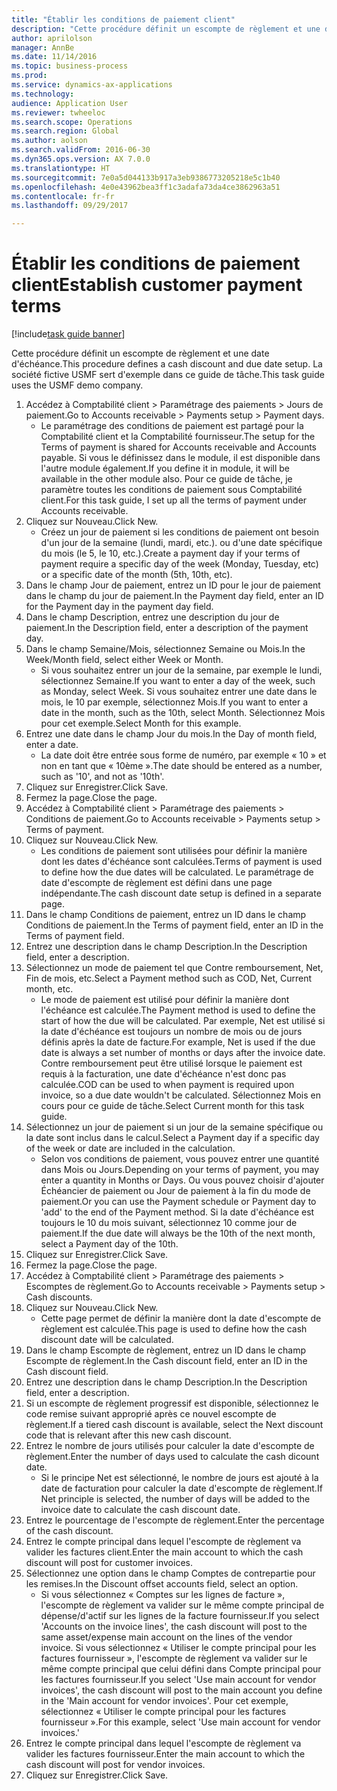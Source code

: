 ```yaml
--- 
title: "Établir les conditions de paiement client"
description: "Cette procédure définit un escompte de règlement et une date d'échéance."
author: aprilolson
manager: AnnBe
ms.date: 11/14/2016
ms.topic: business-process
ms.prod: 
ms.service: dynamics-ax-applications
ms.technology: 
audience: Application User
ms.reviewer: twheeloc
ms.search.scope: Operations
ms.search.region: Global
ms.author: aolson
ms.search.validFrom: 2016-06-30
ms.dyn365.ops.version: AX 7.0.0
ms.translationtype: HT
ms.sourcegitcommit: 7e0a5d044133b917a3eb9386773205218e5c1b40
ms.openlocfilehash: 4e0e43962bea3ff1c3adafa73da4ce3862963a51
ms.contentlocale: fr-fr
ms.lasthandoff: 09/29/2017

---
```

# <a name="establish-customer-payment-terms"></a><span data-ttu-id="0efa0-103">Établir les conditions de paiement client</span><span class="sxs-lookup"><span data-stu-id="0efa0-103">Establish customer payment terms</span></span>

[!include[task guide banner](../../includes/task-guide-banner.md)]

<span data-ttu-id="0efa0-104">Cette procédure définit un escompte de règlement et une date d'échéance.</span><span class="sxs-lookup"><span data-stu-id="0efa0-104">This procedure defines a cash discount and due date setup.</span></span> <span data-ttu-id="0efa0-105">La société fictive USMF sert d'exemple dans ce guide de tâche.</span><span class="sxs-lookup"><span data-stu-id="0efa0-105">This task guide uses the USMF demo company.</span></span>

1. <span data-ttu-id="0efa0-106">Accédez à Comptabilité client > Paramétrage des paiements > Jours de paiement.</span><span class="sxs-lookup"><span data-stu-id="0efa0-106">Go to Accounts receivable > Payments setup > Payment days.</span></span>
    * <span data-ttu-id="0efa0-107">Le paramétrage des conditions de paiement est partagé pour la Comptabilité client et la Comptabilité fournisseur.</span><span class="sxs-lookup"><span data-stu-id="0efa0-107">The setup for the Terms of payment is shared for Accounts receivable and Accounts payable.</span></span> <span data-ttu-id="0efa0-108">Si vous le définissez dans le module, il est disponible dans l'autre module également.</span><span class="sxs-lookup"><span data-stu-id="0efa0-108">If you define it in module, it will be available in the other module also.</span></span> <span data-ttu-id="0efa0-109">Pour ce guide de tâche, je paramètre toutes les conditions de paiement sous Comptabilité client.</span><span class="sxs-lookup"><span data-stu-id="0efa0-109">For this task guide, I set up all the terms of payment under Accounts receivable.</span></span>  
2. <span data-ttu-id="0efa0-110">Cliquez sur Nouveau.</span><span class="sxs-lookup"><span data-stu-id="0efa0-110">Click New.</span></span>
    * <span data-ttu-id="0efa0-111">Créez un jour de paiement si les conditions de paiement ont besoin d'un jour de la semaine (lundi, mardi, etc.). ou d'une date spécifique du mois (le 5, le 10, etc.).</span><span class="sxs-lookup"><span data-stu-id="0efa0-111">Create a payment day if your terms of payment require a specific day of the week (Monday, Tuesday, etc) or a specific date of the month (5th, 10th, etc).</span></span>  
3. <span data-ttu-id="0efa0-112">Dans le champ Jour de paiement, entrez un ID pour le jour de paiement dans le champ du jour de paiement.</span><span class="sxs-lookup"><span data-stu-id="0efa0-112">In the Payment day field, enter an ID for the Payment day in the payment day field.</span></span>
4. <span data-ttu-id="0efa0-113">Dans le champ Description, entrez une description du jour de paiement.</span><span class="sxs-lookup"><span data-stu-id="0efa0-113">In the Description field, enter a description of the payment day.</span></span>
5. <span data-ttu-id="0efa0-114">Dans le champ Semaine/Mois, sélectionnez Semaine ou Mois.</span><span class="sxs-lookup"><span data-stu-id="0efa0-114">In the Week/Month field, select either Week or Month.</span></span>
    * <span data-ttu-id="0efa0-115">Si vous souhaitez entrer un jour de la semaine, par exemple le lundi, sélectionnez Semaine.</span><span class="sxs-lookup"><span data-stu-id="0efa0-115">If you want to enter a day of the week, such as Monday, select Week.</span></span> <span data-ttu-id="0efa0-116">Si vous souhaitez entrer une date dans le mois, le 10 par exemple, sélectionnez Mois.</span><span class="sxs-lookup"><span data-stu-id="0efa0-116">If you want to enter a date in the month, such as the 10th, select Month.</span></span> <span data-ttu-id="0efa0-117">Sélectionnez Mois pour cet exemple.</span><span class="sxs-lookup"><span data-stu-id="0efa0-117">Select Month for this example.</span></span>  
6. <span data-ttu-id="0efa0-118">Entrez une date dans le champ Jour du mois.</span><span class="sxs-lookup"><span data-stu-id="0efa0-118">In the Day of month field, enter a date.</span></span>
    * <span data-ttu-id="0efa0-119">La date doit être entrée sous forme de numéro, par exemple « 10 » et non en tant que « 10ème ».</span><span class="sxs-lookup"><span data-stu-id="0efa0-119">The date should be entered as a number, such as '10', and not as '10th'.</span></span>  
7. <span data-ttu-id="0efa0-120">Cliquez sur Enregistrer.</span><span class="sxs-lookup"><span data-stu-id="0efa0-120">Click Save.</span></span>
8. <span data-ttu-id="0efa0-121">Fermez la page.</span><span class="sxs-lookup"><span data-stu-id="0efa0-121">Close the page.</span></span>
9. <span data-ttu-id="0efa0-122">Accédez à Comptabilité client > Paramétrage des paiements > Conditions de paiement.</span><span class="sxs-lookup"><span data-stu-id="0efa0-122">Go to Accounts receivable > Payments setup > Terms of payment.</span></span>
10. <span data-ttu-id="0efa0-123">Cliquez sur Nouveau.</span><span class="sxs-lookup"><span data-stu-id="0efa0-123">Click New.</span></span>
    * <span data-ttu-id="0efa0-124">Les conditions de paiement sont utilisées pour définir la manière dont les dates d'échéance sont calculées.</span><span class="sxs-lookup"><span data-stu-id="0efa0-124">Terms of payment is used to define how the due dates will be calculated.</span></span> <span data-ttu-id="0efa0-125">Le paramétrage de date d'escompte de règlement est défini dans une page indépendante.</span><span class="sxs-lookup"><span data-stu-id="0efa0-125">The cash discount date setup is defined in a separate page.</span></span>  
11. <span data-ttu-id="0efa0-126">Dans le champ Conditions de paiement, entrez un ID dans le champ Conditions de paiement.</span><span class="sxs-lookup"><span data-stu-id="0efa0-126">In the Terms of payment field, enter an ID in the Terms of payment field.</span></span>
12. <span data-ttu-id="0efa0-127">Entrez une description dans le champ Description.</span><span class="sxs-lookup"><span data-stu-id="0efa0-127">In the Description field, enter a description.</span></span>
13. <span data-ttu-id="0efa0-128">Sélectionnez un mode de paiement tel que Contre remboursement, Net, Fin de mois, etc.</span><span class="sxs-lookup"><span data-stu-id="0efa0-128">Select a Payment method such as COD, Net, Current month, etc.</span></span>
    * <span data-ttu-id="0efa0-129">Le mode de paiement est utilisé pour définir la manière dont l'échéance est calculée.</span><span class="sxs-lookup"><span data-stu-id="0efa0-129">The Payment method is used to define the start of how the due will be calculated.</span></span>  <span data-ttu-id="0efa0-130">Par exemple, Net est utilisé si la date d'échéance est toujours un nombre de mois ou de jours définis après la date de facture.</span><span class="sxs-lookup"><span data-stu-id="0efa0-130">For example, Net is used if the due date is always a set number of months or days after the invoice date.</span></span> <span data-ttu-id="0efa0-131">Contre remboursement peut être utilisé lorsque le paiement est requis à la facturation, une date d'échéance n'est donc pas calculée.</span><span class="sxs-lookup"><span data-stu-id="0efa0-131">COD can be used to when payment is required upon invoice, so a due date wouldn't be calculated.</span></span> <span data-ttu-id="0efa0-132">Sélectionnez Mois en cours pour ce guide de tâche.</span><span class="sxs-lookup"><span data-stu-id="0efa0-132">Select Current month for this task guide.</span></span>  
14. <span data-ttu-id="0efa0-133">Sélectionnez un jour de paiement si un jour de la semaine spécifique ou la date sont inclus dans le calcul.</span><span class="sxs-lookup"><span data-stu-id="0efa0-133">Select a Payment day if a specific day of the  week or date are included in the calculation.</span></span>
    * <span data-ttu-id="0efa0-134">Selon vos conditions de paiement, vous pouvez entrer une quantité dans Mois ou Jours.</span><span class="sxs-lookup"><span data-stu-id="0efa0-134">Depending on your terms of payment, you may enter a quantity in Months or Days.</span></span> <span data-ttu-id="0efa0-135">Ou vous pouvez choisir d'ajouter Échéancier de paiement ou Jour de paiement à la fin du mode de paiement.</span><span class="sxs-lookup"><span data-stu-id="0efa0-135">Or you can use the Payment schedule or Payment day to 'add' to the end of the Payment method.</span></span> <span data-ttu-id="0efa0-136">Si la date d'échéance est toujours le 10 du mois suivant, sélectionnez 10 comme jour de paiement.</span><span class="sxs-lookup"><span data-stu-id="0efa0-136">If the due date will always be the 10th of the next month, select a Payment day of the 10th.</span></span>  
15. <span data-ttu-id="0efa0-137">Cliquez sur Enregistrer.</span><span class="sxs-lookup"><span data-stu-id="0efa0-137">Click Save.</span></span>
16. <span data-ttu-id="0efa0-138">Fermez la page.</span><span class="sxs-lookup"><span data-stu-id="0efa0-138">Close the page.</span></span>
17. <span data-ttu-id="0efa0-139">Accédez à Comptabilité client > Paramétrage des paiements > Escomptes de règlement.</span><span class="sxs-lookup"><span data-stu-id="0efa0-139">Go to Accounts receivable > Payments setup > Cash discounts.</span></span>
18. <span data-ttu-id="0efa0-140">Cliquez sur Nouveau.</span><span class="sxs-lookup"><span data-stu-id="0efa0-140">Click New.</span></span>
    * <span data-ttu-id="0efa0-141">Cette page permet de définir la manière dont la date d'escompte de règlement est calculée.</span><span class="sxs-lookup"><span data-stu-id="0efa0-141">This page is used to define how the cash discount date will be calculated.</span></span>  
19. <span data-ttu-id="0efa0-142">Dans le champ Escompte de règlement, entrez un ID dans le champ Escompte de règlement.</span><span class="sxs-lookup"><span data-stu-id="0efa0-142">In the Cash discount field, enter an ID in the Cash discount field.</span></span>
20. <span data-ttu-id="0efa0-143">Entrez une description dans le champ Description.</span><span class="sxs-lookup"><span data-stu-id="0efa0-143">In the Description field, enter a description.</span></span>
21. <span data-ttu-id="0efa0-144">Si un escompte de règlement progressif est disponible, sélectionnez le code remise suivant approprié après ce nouvel escompte de règlement.</span><span class="sxs-lookup"><span data-stu-id="0efa0-144">If a tiered cash discount is available, select the Next discount code that is relevant after this new cash discount.</span></span>
22. <span data-ttu-id="0efa0-145">Entrez le nombre de jours utilisés pour calculer la date d'escompte de règlement.</span><span class="sxs-lookup"><span data-stu-id="0efa0-145">Enter the number of days used to calculate the cash dicount date.</span></span>
    * <span data-ttu-id="0efa0-146">Si le principe Net est sélectionné, le nombre de jours est ajouté à la date de facturation pour calculer la date d'escompte de règlement.</span><span class="sxs-lookup"><span data-stu-id="0efa0-146">If Net principle is selected, the number of days will be added to the invoice date to calculate the cash discount date.</span></span>  
23. <span data-ttu-id="0efa0-147">Entrez le pourcentage de l'escompte de règlement.</span><span class="sxs-lookup"><span data-stu-id="0efa0-147">Enter the percentage of the cash discount.</span></span>
24. <span data-ttu-id="0efa0-148">Entrez le compte principal dans lequel l'escompte de règlement va valider les factures client.</span><span class="sxs-lookup"><span data-stu-id="0efa0-148">Enter the main account to which the cash discount will post for customer invoices.</span></span>
25. <span data-ttu-id="0efa0-149">Sélectionnez une option dans le champ Comptes de contrepartie pour les remises.</span><span class="sxs-lookup"><span data-stu-id="0efa0-149">In the Discount offset accounts field, select an option.</span></span>
    * <span data-ttu-id="0efa0-150">Si vous sélectionnez « Comptes sur les lignes de facture », l'escompte de règlement va valider sur le même compte principal de dépense/d'actif sur les lignes de la facture fournisseur.</span><span class="sxs-lookup"><span data-stu-id="0efa0-150">If you select 'Accounts on the invoice lines', the cash discount will post to the same asset/expense main account on the lines of the vendor invoice.</span></span> <span data-ttu-id="0efa0-151">Si vous sélectionnez « Utiliser le compte principal pour les factures fournisseur », l'escompte de règlement va valider sur le même compte principal que celui défini dans Compte principal pour les factures fournisseur.</span><span class="sxs-lookup"><span data-stu-id="0efa0-151">If you select 'Use main account for vendor invoices', the cash discount will post to the main account you define in the 'Main account for vendor invoices'.</span></span> <span data-ttu-id="0efa0-152">Pour cet exemple, sélectionnez « Utiliser le compte principal pour les factures fournisseur ».</span><span class="sxs-lookup"><span data-stu-id="0efa0-152">For this example, select 'Use main account for vendor invoices.'</span></span>  
26. <span data-ttu-id="0efa0-153">Entrez le compte principal dans lequel l'escompte de règlement va valider les factures fournisseur.</span><span class="sxs-lookup"><span data-stu-id="0efa0-153">Enter the main account to which the cash discount will post for vendor invoices.</span></span>
27. <span data-ttu-id="0efa0-154">Cliquez sur Enregistrer.</span><span class="sxs-lookup"><span data-stu-id="0efa0-154">Click Save.</span></span>


